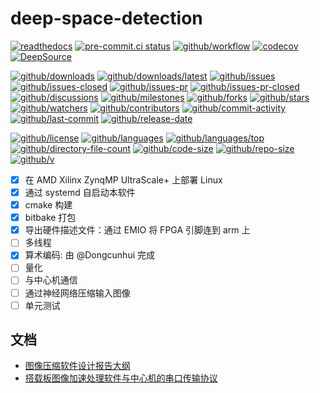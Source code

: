 # deep-space-detection

[![readthedocs](https://shields.io/readthedocs/deep-space-detection)](https://deep-space-detection.readthedocs.io)
[![pre-commit.ci status](https://results.pre-commit.ci/badge/github/Freed-Wu/deep-space-detection/main.svg)](https://results.pre-commit.ci/latest/github/Freed-Wu/deep-space-detection/main)
[![github/workflow](https://github.com/Freed-Wu/deep-space-detection/actions/workflows/main.yml/badge.svg)](https://github.com/Freed-Wu/deep-space-detection/actions)
[![codecov](https://codecov.io/gh/Freed-Wu/deep-space-detection/branch/main/graph/badge.svg)](https://codecov.io/gh/Freed-Wu/deep-space-detection)
[![DeepSource](https://deepsource.io/gh/Freed-Wu/deep-space-detection.svg/?show_trend=true)](https://deepsource.io/gh/Freed-Wu/deep-space-detection)

[![github/downloads](https://shields.io/github/downloads/Freed-Wu/deep-space-detection/total)](https://github.com/Freed-Wu/deep-space-detection/releases)
[![github/downloads/latest](https://shields.io/github/downloads/Freed-Wu/deep-space-detection/latest/total)](https://github.com/Freed-Wu/deep-space-detection/releases/latest)
[![github/issues](https://shields.io/github/issues/Freed-Wu/deep-space-detection)](https://github.com/Freed-Wu/deep-space-detection/issues)
[![github/issues-closed](https://shields.io/github/issues-closed/Freed-Wu/deep-space-detection)](https://github.com/Freed-Wu/deep-space-detection/issues?q=is%3Aissue+is%3Aclosed)
[![github/issues-pr](https://shields.io/github/issues-pr/Freed-Wu/deep-space-detection)](https://github.com/Freed-Wu/deep-space-detection/pulls)
[![github/issues-pr-closed](https://shields.io/github/issues-pr-closed/Freed-Wu/deep-space-detection)](https://github.com/Freed-Wu/deep-space-detection/pulls?q=is%3Apr+is%3Aclosed)
[![github/discussions](https://shields.io/github/discussions/Freed-Wu/deep-space-detection)](https://github.com/Freed-Wu/deep-space-detection/discussions)
[![github/milestones](https://shields.io/github/milestones/all/Freed-Wu/deep-space-detection)](https://github.com/Freed-Wu/deep-space-detection/milestones)
[![github/forks](https://shields.io/github/forks/Freed-Wu/deep-space-detection)](https://github.com/Freed-Wu/deep-space-detection/network/members)
[![github/stars](https://shields.io/github/stars/Freed-Wu/deep-space-detection)](https://github.com/Freed-Wu/deep-space-detection/stargazers)
[![github/watchers](https://shields.io/github/watchers/Freed-Wu/deep-space-detection)](https://github.com/Freed-Wu/deep-space-detection/watchers)
[![github/contributors](https://shields.io/github/contributors/Freed-Wu/deep-space-detection)](https://github.com/Freed-Wu/deep-space-detection/graphs/contributors)
[![github/commit-activity](https://shields.io/github/commit-activity/w/Freed-Wu/deep-space-detection)](https://github.com/Freed-Wu/deep-space-detection/graphs/commit-activity)
[![github/last-commit](https://shields.io/github/last-commit/Freed-Wu/deep-space-detection)](https://github.com/Freed-Wu/deep-space-detection/commits)
[![github/release-date](https://shields.io/github/release-date/Freed-Wu/deep-space-detection)](https://github.com/Freed-Wu/deep-space-detection/releases/latest)

[![github/license](https://shields.io/github/license/Freed-Wu/deep-space-detection)](https://github.com/Freed-Wu/deep-space-detection/blob/main/LICENSE)
[![github/languages](https://shields.io/github/languages/count/Freed-Wu/deep-space-detection)](https://github.com/Freed-Wu/deep-space-detection)
[![github/languages/top](https://shields.io/github/languages/top/Freed-Wu/deep-space-detection)](https://github.com/Freed-Wu/deep-space-detection)
[![github/directory-file-count](https://shields.io/github/directory-file-count/Freed-Wu/deep-space-detection)](https://github.com/Freed-Wu/deep-space-detection)
[![github/code-size](https://shields.io/github/languages/code-size/Freed-Wu/deep-space-detection)](https://github.com/Freed-Wu/deep-space-detection)
[![github/repo-size](https://shields.io/github/repo-size/Freed-Wu/deep-space-detection)](https://github.com/Freed-Wu/deep-space-detection)
[![github/v](https://shields.io/github/v/release/Freed-Wu/deep-space-detection)](https://github.com/Freed-Wu/deep-space-detection)

- [x] 在 AMD Xilinx ZynqMP UltraScale+ 上部署 Linux
- [x] 通过 systemd 自启动本软件
- [x] cmake 构建
- [x] bitbake 打包
- [x] 导出硬件描述文件：通过 EMIO 将 FPGA 引脚连到 arm 上
- [ ] 多线程
- [x] 算术编码: 由 @Dongcunhui 完成
- [ ] 量化
- [ ] 与中心机通信
- [ ] 通过神经网络压缩输入图像
- [ ] 单元测试

## 文档

- [图像压缩软件设计报告大纲](docs/index.md)
- [搭载板图像加速处理软件与中心机的串口传输协议](docs/resources/serial-transform-protocol.md)
